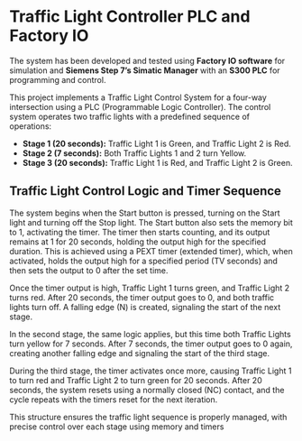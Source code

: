 # Traffic Light Controller PLC and Factory IO
The system has been developed and tested using **Factory IO software** for simulation and **Siemens Step 7’s Simatic Manager** with an **S300 PLC** for programming and control.

This project implements a Traffic Light Control System for a four-way intersection using a PLC (Programmable Logic Controller). The control system operates two traffic lights with a predefined sequence of operations:

- **Stage 1 (20 seconds):** Traffic Light 1 is Green, and Traffic Light 2 is Red.
- **Stage 2 (7 seconds):** Both Traffic Lights 1 and 2 turn Yellow.
- **Stage 3 (20 seconds):** Traffic Light 1 is Red, and Traffic Light 2 is Green.

## Traffic Light Control Logic and Timer Sequence

The system begins when the Start button is pressed, turning on the Start light and turning off the Stop light. The Start button also sets the memory bit to 1, activating the timer. The timer then starts counting, and its output remains at 1 for 20 seconds, holding the output high for the specified duration. This is achieved using a PEXT timer (extended timer), which, when activated, holds the output high for a specified period (TV seconds) and then sets the output to 0 after the set time.

Once the timer output is high, Traffic Light 1 turns green, and Traffic Light 2 turns red. After 20 seconds, the timer output goes to 0, and both traffic lights turn off. A falling edge (N) is created, signaling the start of the next stage.

In the second stage, the same logic applies, but this time both Traffic Lights turn yellow for 7 seconds. After 7 seconds, the timer output goes to 0 again, creating another falling edge and signaling the start of the third stage.

During the third stage, the timer activates once more, causing Traffic Light 1 to turn red and Traffic Light 2 to turn green for 20 seconds. After 20 seconds, the system resets using a normally closed (NC) contact, and the cycle repeats with the timers reset for the next iteration.

This structure ensures the traffic light sequence is properly managed, with precise control over each stage using memory and timers